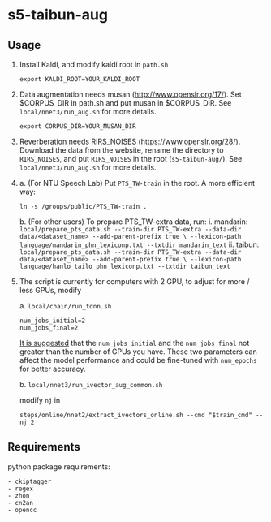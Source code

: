 # s5-taibun-aug
## Usage
1. Install Kaldi, and modify kaldi root in ```path.sh```
   ```
   export KALDI_ROOT=YOUR_KALDI_ROOT
   ```
2. Data augmentation needs musan (http://www.openslr.org/17/). Set $CORPUS_DIR in path.sh and put musan in $CORPUS_DIR. See ```local/nnet3/run_aug.sh``` for more details.
    ```
    export CORPUS_DIR=YOUR_MUSAN_DIR
    ```
3. Reverberation needs RIRS_NOISES (https://www.openslr.org/28/). Download the data from the website, rename the directory to ```RIRS_NOISES```, and
put ```RIRS_NOISES``` in the root (```s5-taibun-aug/```). See ```local/nnet3/run_aug.sh``` for more details.

4.
    a. (For NTU Speech Lab) Put ```PTS_TW-train``` in the root. A more efficient way:
    ```
    ln -s /groups/public/PTS_TW-train .
    ```
    b. (For other users) To prepare PTS_TW-extra data, run:
        i. mandarin:
        ```
        local/prepare_pts_data.sh --train-dir PTS_TW-extra --data-dir data/<dataset_name> --add-parent-prefix true \
        --lexicon-path language/mandarin_phn_lexiconp.txt --txtdir mandarin_text
        ```
        ii. taibun:
        ```
        local/prepare_pts_data.sh --train-dir PTS_TW-extra --data-dir data/<dataset_name> --add-parent-prefix true \
        --lexicon-path language/hanlo_tailo_phn_lexiconp.txt --txtdir taibun_text
        ```
5. The script is currently for computers with 2 GPU, to adjust for more / less GPUs, modify

    a. ```local/chain/run_tdnn.sh```
    ```
    num_jobs_initial=2
    num_jobs_final=2
    ```
    [It is suggested](https://groups.google.com/g/kaldi-help/c/63L4dJRPGQs/m/51Qyf6McBgAJ) that the ```num_jobs_initial``` and the ```num_jobs_final``` not greater than the number of GPUs you have. These two parameters can affect the model performance and could be fine-tuned with ```num_epochs``` for better accuracy.

    b. ```local/nnet3/run_ivector_aug_common.sh```

    modify ```nj``` in
    ```
    steps/online/nnet2/extract_ivectors_online.sh --cmd "$train_cmd" --nj 2
    ```
    

## Requirements
python package requirements:

    - ckiptagger
    - regex
    - zhon
    - cn2an
    - opencc

